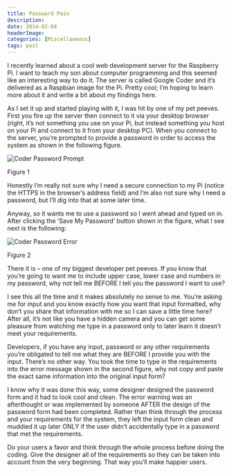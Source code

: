 ```yaml
---
title: Password Pain
description: 
date: 2014-02-04
headerImage: 
categories: [Miscellaneous]
tags: post
---
```


I recently learned about a cool web development server for the Raspberry Pi. I want to teach my son about computer programming and this seemed like an interesting way to do it. The server is called Google Coder and it’s delivered as a Raspbian image for the Pi. Pretty cool; I’m hoping to learn more about it and write a bit about my findings here.

As I set it up and started playing with it, I was hit by one of my pet peeves. First you fire up the server then connect to it via your desktop browser (right, it’s not something you use on your Pi, but instead something you host on your Pi and connect to it from your desktop PC). When you connect to the server, you’re prompted to provide a password in order to access the system as shown in the following figure.

![Coder Password Prompt](/images/stories/2014/coder-password-error-1.png)

Figure 1

Honestly I’m really not sure why I need a secure connection to my Pi (notice the HTTPS in the browser’s address field) and I’m also not sure why I need a password, but I’ll dig into that at some later time.

Anyway, so it wants me to use a password so I went ahead and typed on in. After clicking the ‘Save My Password’ button shown in the figure, what I see next is the following:

![Coder Password Error](/images/stories/2014/coder-password-error-2.png "Coder Password Error")

Figure 2

There it is – one of my biggest developer pet peeves. If you know that you’re going to want me to include upper case, lower case and numbers in my password, why not tell me BEFORE I tell you the password I want to use?

I see this all the time and it makes absolutely no sense to me. You’re asking me for input and you know exactly how you want that input formatted, why don’t you share that information with me so I can save a little time here? After all, it’s not like you have a hidden camera and you can get some pleasure from watching me type in a password only to later learn it doesn’t meet your requirements.

Developers, if you have any input, password or any other requirements you’re obligated to tell me what they are BEFORE I provide you with the input. There’s no other way. You took the time to type in the requirements into the error message shown in the second figure, why not copy and paste the exact same information into the original input form?

I know why it was done this way, some designer designed the password form and it had to look cool and clean. The error warning was an afterthought or was implemented by someone AFTER the design of the password form had been completed. Rather than think through the process and your requirements for the system, they left the input form clean and muddied it up later ONLY if the user didn’t accidentally type in a password that met the requirements.

Do your users a favor and think through the whole process before doing the coding. Give the designer all of the requirements so they can be taken into account from the very beginning. That way you’ll make happier users.